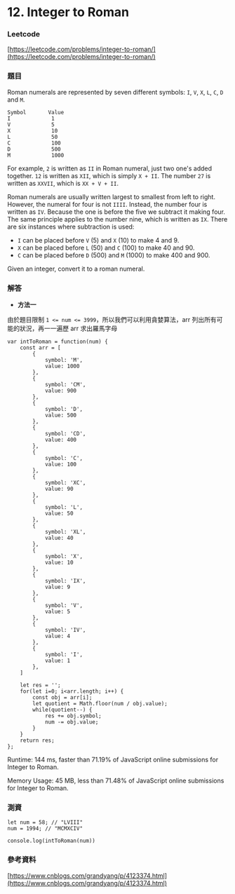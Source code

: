# 12. Integer to Roman

### Leetcode

[https://leetcode.com/problems/integer-to-roman/](https://leetcode.com/problems/integer-to-roman/)

### 題目

Roman numerals are represented by seven different symbols: `I`, `V`, `X`, `L`, `C`, `D` and `M`.

```
Symbol       Value
I             1
V             5
X             10
L             50
C             100
D             500
M             1000
```

For example, `2` is written as `II` in Roman numeral, just two one's added together. `12` is written as `XII`, which is simply `X + II`. The number `27` is written as `XXVII`, which is `XX + V + II`.

Roman numerals are usually written largest to smallest from left to right. However, the numeral for four is not `IIII`. Instead, the number four is written as `IV`. Because the one is before the five we subtract it making four. The same principle applies to the number nine, which is written as `IX`. There are six instances where subtraction is used:

* `I` can be placed before `V` (5) and `X` (10) to make 4 and 9.&#x20;
* `X` can be placed before `L` (50) and `C` (100) to make 40 and 90.&#x20;
* `C` can be placed before `D` (500) and `M` (1000) to make 400 and 900.

Given an integer, convert it to a roman numeral.

### 解答 <a href="#ti-jie" id="ti-jie"></a>

* **方法一**

由於題目限制 `1 <= num <= 3999`，所以我們可以利用貪婪算法，arr 列出所有可能的狀況，再一一遍歷 arr 求出羅馬字母

```
var intToRoman = function(num) {
    const arr = [
        {
            symbol: 'M',
            value: 1000
        },
        {
            symbol: 'CM',
            value: 900
        },
        {
            symbol: 'D',
            value: 500
        },
        {
            symbol: 'CD',
            value: 400
        },
        {
            symbol: 'C',
            value: 100
        },
        {
            symbol: 'XC',
            value: 90
        },
        {
            symbol: 'L',
            value: 50
        },
        {
            symbol: 'XL',
            value: 40
        },
        {
            symbol: 'X',
            value: 10
        },
        {
            symbol: 'IX',
            value: 9
        },
        {
            symbol: 'V',
            value: 5
        },
        {
            symbol: 'IV',
            value: 4
        },
        {
            symbol: 'I',
            value: 1
        },
    ]
    
    let res = '';
    for(let i=0; i<arr.length; i++) {
        const obj = arr[i];
        let quotient = Math.floor(num / obj.value);
        while(quotient--) {
            res += obj.symbol;
            num -= obj.value;
        }
    }
    return res;
};
```

Runtime: 144 ms, faster than 71.19% of JavaScript online submissions for Integer to Roman.

Memory Usage: 45 MB, less than 71.48% of JavaScript online submissions for Integer to Roman.

### 測資

```
let num = 58; // "LVIII"
num = 1994; // "MCMXCIV"

console.log(intToRoman(num))
```

### 參考資料

[https://www.cnblogs.com/grandyang/p/4123374.html](https://www.cnblogs.com/grandyang/p/4123374.html)
